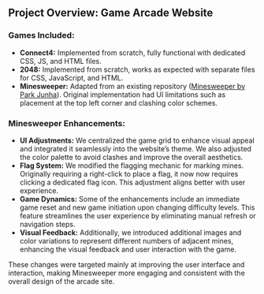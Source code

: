 ## Project Overview: Game Arcade Website

### Games Included:
- **Connect4:** Implemented from scratch, fully functional with dedicated CSS, JS, and HTML files.
- **2048:** Implemented from scratch, works as expected with separate files for CSS, JavaScript, and HTML.
- **Minesweeper:** Adapted from an existing repository ([Minesweeper by Park Junha](https://github.com/park-junha/Minesweeper)). Original implementation had UI limitations such as placement at the top left corner and clashing color schemes.

### Minesweeper Enhancements:
- **UI Adjustments:** We centralized the game grid to enhance visual appeal and integrated it seamlessly into the website’s theme. We also adjusted the color palette to avoid clashes and improve the overall aesthetics.
- **Flag System:** We modified the flagging mechanic for marking mines. Originally requiring a right-click to place a flag, it now now requires clicking a dedicated flag icon. This adjustment aligns better with user experience.
- **Game Dynamics:** Some of the enhancements include an immediate game reset and new game initiation upon changing difficulty levels. This feature streamlines the user experience by eliminating manual refresh or navigation steps.
- **Visual Feedback:** Additionally, we introduced additional images and color variations to represent different numbers of adjacent mines, enhancing the visual feedback and user interaction with the game.

These changes were targeted mainly at improving the user interface and interaction, making Minesweeper more engaging and consistent with the overall design of the arcade site.
